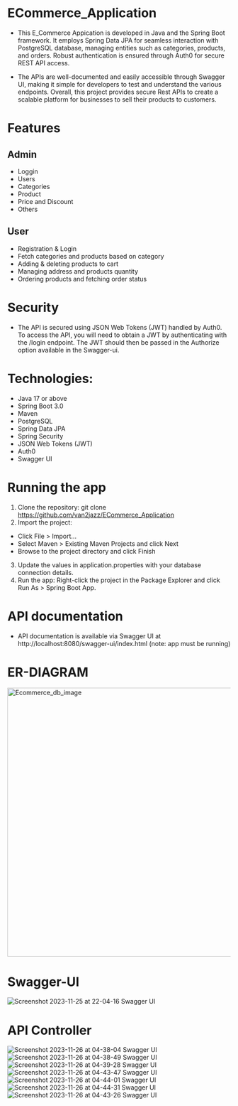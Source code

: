 # ECommerce_Application
+ This E_Commerce Appication is developed in Java and the Spring Boot framework. It employs Spring Data JPA for seamless interaction with PostgreSQL database, managing entities such as categories, products, and orders. Robust authentication is ensured through Auth0 for secure REST API access.

+ The APIs are well-documented and easily accessible through Swagger UI, making it simple for developers to test and understand the various endpoints. Overall, this project provides secure Rest APIs to create a scalable platform for businesses to sell their products to customers.


# Features
## Admin
+ Loggin
+ Users
+ Categories
+ Product
+ Price and Discount
+ Others

## User
+ Registration & Login
+ Fetch categories and products based on category
+ Adding & deleting products to cart
+ Managing address and products quantity
+ Ordering products and fetching order status

# Security
+ The API is secured using JSON Web Tokens (JWT) handled by Auth0. To access the API, you will need to obtain a JWT by authenticating with the /login endpoint. The JWT should then be passed in the Authorize option available in the Swagger-ui.

# Technologies:

+  Java 17 or above
+  Spring Boot 3.0
+  Maven
+  PostgreSQL
+  Spring Data JPA
+  Spring Security
+  JSON Web Tokens (JWT)
+  Auth0
+  Swagger UI

#  Running the app

1. Clone the repository: git clone https://github.com/van2jazz/ECommerce_Application 
2. Import the project:

+ Click File > Import...
+ Select Maven > Existing Maven Projects and click Next
+ Browse to the project directory and click Finish

3. Update the values in application.properties with your database connection details.
4. Run the app: Right-click the project in the Package Explorer and click Run As > Spring Boot App.

# API documentation
 + API documentation is available via Swagger UI at http://localhost:8080/swagger-ui/index.html (note: app must be running)

# ER-DIAGRAM
<img width="605" alt="Ecommerce_db_image" src="https://github.com/van2jazz/ECommerce_Application/assets/53022905/aba78264-970f-40f1-9bef-a801f15f3b34">

# Swagger-UI
![Screenshot 2023-11-25 at 22-04-16 Swagger UI](https://github.com/van2jazz/ECommerce_Application/assets/53022905/00a525d4-fc45-4c9d-976b-0aecfd7fc8b0)

# API Controller
![Screenshot 2023-11-26 at 04-38-04 Swagger UI](https://github.com/van2jazz/ECommerce_Application/assets/53022905/86c47e3c-4288-4ed0-a650-51f9ae174735)
![Screenshot 2023-11-26 at 04-38-49 Swagger UI](https://github.com/van2jazz/ECommerce_Application/assets/53022905/732366ea-696b-4cb0-9191-0a2b02242b86)
![Screenshot 2023-11-26 at 04-39-28 Swagger UI](https://github.com/van2jazz/ECommerce_Application/assets/53022905/e70e7bf2-6edb-42c8-bfe5-ead45c8f00ca)
![Screenshot 2023-11-26 at 04-43-47 Swagger UI](https://github.com/van2jazz/ECommerce_Application/assets/53022905/4c76e6cb-c824-4e20-b5c7-9e0b3ab4d511)
![Screenshot 2023-11-26 at 04-44-01 Swagger UI](https://github.com/van2jazz/ECommerce_Application/assets/53022905/49965a78-a2c0-4afd-8438-dc856dc11d47)
![Screenshot 2023-11-26 at 04-44-31 Swagger UI](https://github.com/van2jazz/ECommerce_Application/assets/53022905/ca843892-db12-4d9b-ba75-d7a3796c9e16)
![Screenshot 2023-11-26 at 04-43-26 Swagger UI](https://github.com/van2jazz/ECommerce_Application/assets/53022905/50463ea2-f2d9-48d8-b910-6ae8ef146175)




